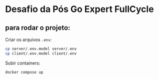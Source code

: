 # Desafio da Pós Go Expert FullCycle

## para rodar o projeto:

Criar os arquivos `.env`:

```bash
cp server/.env.model server/.env
cp client/.env.model client/.env
```

Subir containers:

```bash
docker compose up
```
